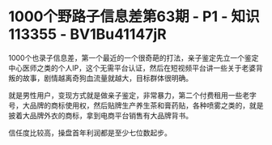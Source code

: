 # 1000个野路子信息差第63期 - P1 - 知识113355 - BV1Bu41147jR

1000个也录子信息差，第一个最近的一个很奇葩的打法，亲子鉴定先立一个鉴定中心医师之类的个人IP，这个无需平台认证，然后在短视频平台讲一些关于老婆背叛的故事，剧情越离奇狗血流量就越大，目标群体很明确。

就是男性用户，变现方式就是做亲子鉴定，非常暴力，第二个付费租用一些老字号，大品牌的商标使用权，然后贴牌生产养生茶和膏药贴，各种喷雾之类的，就是披着大品牌外衣的商标，拿到电商平台销售有大品牌背书。

信任度比较高，操盘首年利润都是至少七位数起步。